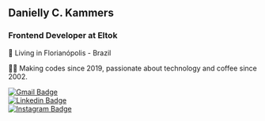 ## Danielly C. Kammers

### Frontend Developer at Eltok

📍 Living in Florianópolis - Brazil

👩‍💻 Making codes since 2019, passionate about technology and coffee since 2002.

[![Gmail Badge](https://img.shields.io/badge/-Gmail-ea4335?style=flat-square&logo=Gmail&logoColor=white&link=mailto:dany.kammers@hotmail.com)](mailto:dany.kammers@hotmail.com)   
[![Linkedin Badge](https://img.shields.io/badge/-LinkedIn-blue?style=flat-square&logo=Linkedin&logoColor=white&link=https://www.linkedin.com/in/daniellykammers/)](https://www.linkedin.com/in/daniellykammers/)   
[![Instagram Badge](https://img.shields.io/badge/-Instagram-bc0094?style=flat-square&logo=Instagram&logoColor=white&link=https://www.instagram.com/daniellykammers/)](https://www.instagram.com/daniellykammers/)
